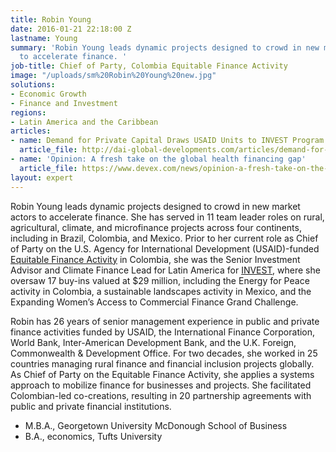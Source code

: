 ```yaml
---
title: Robin Young
date: 2016-01-21 22:18:00 Z
lastname: Young
summary: 'Robin Young leads dynamic projects designed to crowd in new market actors
  to accelerate finance. '
job-title: Chief of Party, Colombia Equitable Finance Activity
image: "/uploads/sm%20Robin%20Young%20new.jpg"
solutions:
- Economic Growth
- Finance and Investment
regions:
- Latin America and the Caribbean
articles:
- name: Demand for Private Capital Draws USAID Units to INVEST Program
  article_file: http://dai-global-developments.com/articles/demand-for-private-capital-draws-usaid-units-to-invest-program
- name: 'Opinion: A fresh take on the global health financing gap'
  article_file: https://www.devex.com/news/opinion-a-fresh-take-on-the-global-health-financing-gap-94880
layout: expert
---
```


Robin Young leads dynamic projects designed to crowd in new market actors to accelerate finance. She has served in 11 team leader roles on rural, agricultural, climate, and microfinance projects across four continents, including in Brazil, Colombia, and Mexico. Prior to her current role as Chief of Party on the U.S. Agency for International Development (USAID)-funded [Equitable Finance Activity](https://www.dai.com/our-work/projects/colombia-equitable-finance-activity) in Colombia, she was the Senior Investment Advisor and Climate Finance Lead for Latin America for [INVEST](https://www.dai.com/our-work/projects/worldwide-the-invest-project), where she oversaw 17 buy-ins valued at $29 million, including the Energy for Peace activity in Colombia, a sustainable landscapes activity in Mexico, and the Expanding Women’s Access to Commercial Finance Grand Challenge.  

Robin has 26 years of senior management experience in public and private finance activities funded by USAID, the International Finance Corporation, World Bank, Inter-American Development Bank, and the U.K. Foreign, Commonwealth & Development Office. For two decades, she worked in 25 countries managing rural finance and financial inclusion projects globally. As Chief of Party on the Equitable Finance Activity, she applies a systems approach to mobilize finance for businesses and projects. She facilitated Colombian-led co-creations, resulting in 20 partnership agreements with public and private financial institutions.

* M.B.A., Georgetown University McDonough School of Business
* B.A., economics, Tufts University